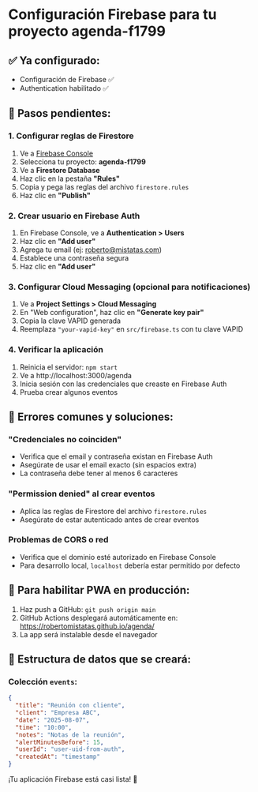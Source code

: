 # Configuración Firebase para tu proyecto agenda-f1799

## ✅ Ya configurado:
- Configuración de Firebase ✅
- Authentication habilitado ✅

## 🔧 Pasos pendientes:

### 1. Configurar reglas de Firestore
1. Ve a [Firebase Console](https://console.firebase.google.com/)
2. Selecciona tu proyecto: **agenda-f1799**
3. Ve a **Firestore Database**
4. Haz clic en la pestaña **"Rules"**
5. Copia y pega las reglas del archivo `firestore.rules`
6. Haz clic en **"Publish"**

### 2. Crear usuario en Firebase Auth
1. En Firebase Console, ve a **Authentication > Users**
2. Haz clic en **"Add user"**
3. Agrega tu email (ej: roberto@mistatas.com)
4. Establece una contraseña segura
5. Haz clic en **"Add user"**

### 3. Configurar Cloud Messaging (opcional para notificaciones)
1. Ve a **Project Settings > Cloud Messaging**
2. En "Web configuration", haz clic en **"Generate key pair"**
3. Copia la clave VAPID generada
4. Reemplaza `"your-vapid-key"` en `src/firebase.ts` con tu clave VAPID

### 4. Verificar la aplicación
1. Reinicia el servidor: `npm start`
2. Ve a http://localhost:3000/agenda
3. Inicia sesión con las credenciales que creaste en Firebase Auth
4. Prueba crear algunos eventos

## 🚨 Errores comunes y soluciones:

### "Credenciales no coinciden"
- Verifica que el email y contraseña existan en Firebase Auth
- Asegúrate de usar el email exacto (sin espacios extra)
- La contraseña debe tener al menos 6 caracteres

### "Permission denied" al crear eventos
- Aplica las reglas de Firestore del archivo `firestore.rules`
- Asegúrate de estar autenticado antes de crear eventos

### Problemas de CORS o red
- Verifica que el dominio esté autorizado en Firebase Console
- Para desarrollo local, `localhost` debería estar permitido por defecto

## 📱 Para habilitar PWA en producción:
1. Haz push a GitHub: `git push origin main`
2. GitHub Actions desplegará automáticamente en: https://robertomistatas.github.io/agenda/
3. La app será instalable desde el navegador

## 🔐 Estructura de datos que se creará:

### Colección `events`:
```json
{
  "title": "Reunión con cliente",
  "client": "Empresa ABC",
  "date": "2025-08-07",
  "time": "10:00",
  "notes": "Notas de la reunión",
  "alertMinutesBefore": 15,
  "userId": "user-uid-from-auth",
  "createdAt": "timestamp"
}
```

¡Tu aplicación Firebase está casi lista! 🚀
